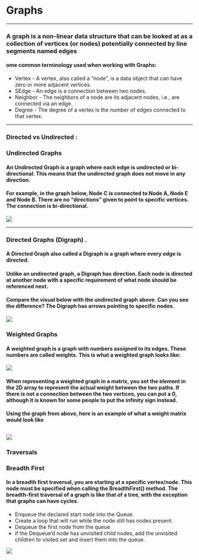 #  Graphs
---
### A graph is a non-linear data structure that can be looked at as a collection of vertices (or nodes) potentially connected by line segments named edges

#### ome common terminology used when working with Graphs: 

- Vertex - A vertex, also called a “node”, is a data object that can have zero or more adjacent vertices.
- SEdge - An edge is a connection between two nodes.
- Neighbor - The neighbors of a node are its adjacent nodes, i.e., are connected via an edge.
- Degree - The degree of a vertex is the number of edges connected to that vertex.

---

### Directed vs Undirected :

### Undirected Graphs

#### An Undirected Graph is a graph where each edge is undirected or bi-directional. This means that the undirected graph does not move in any direction.

#### For example, in the graph below, Node C is connected to Node A, Node E and Node B. There are no “directions” given to point to specific vertices. The connection is bi-directional.
![](https://upload.wikimedia.org/wikipedia/commons/thumb/3/3d/Undirected_graph.svg/1280px-Undirected_graph.svg.png)

---

### Directed Graphs (Digraph) .

#### A Directed Graph also called a Digraph is a graph where every edge is directed.

#### Unlike an undirected graph, a Digraph has direction. Each node is directed at another node with a specific requirement of what node should be referenced next.

#### Compare the visual below with the undirected graph above. Can you see the difference? The Digraph has arrows pointing to specific nodes.

![](https://upload.wikimedia.org/wikipedia/commons/thumb/5/51/Directed_graph.svg/1280px-Directed_graph.svg.png)
### Weighted Graphs 

#### A weighted graph is a graph with numbers assigned to its edges. These numbers are called weights. This is what a weighted graph looks like:
![](https://codefellows.github.io/common_curriculum/data_structures_and_algorithms/Code_401/class-35/resources/assets/weightGraph.PNG)

#### When representing a weighted graph in a matrix, you set the element in the 2D array to represent the actual weight between the two paths. If there is not a connection between the two vertices, you can put a 0, although it is known for some people to put the infinity sign instead.

#### Using the graph from above, here is an example of what a weight matrix would look like
![](https://codefellows.github.io/common_curriculum/data_structures_and_algorithms/Code_401/class-35/resources/assets/weightMatrix.PNG)
---

### Traversals

### Breadth First

#### In a breadth first traversal, you are starting at a specific vertex/node. This node must be specified when calling the BreadthFirst() method. The breadth-first traversal of a graph is like that of a tree, with the exception that graphs can have cycles. 

- Enqueue the declared start node into the Queue.
- Create a loop that will run while the node still has nodes present.
- Dequeue the first node from the queue
- if the Dequeue‘d node has unvisited child nodes, add the unvisited children to visited set and insert them into the queue.

![](https://codefellows.github.io/common_curriculum/data_structures_and_algorithms/Code_401/class-35/resources/assets/BreadthFirst.PNG)

